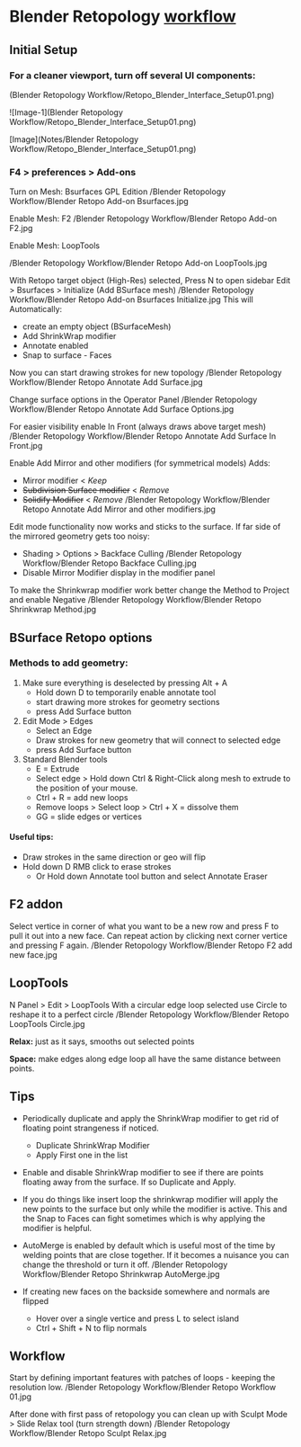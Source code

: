 # Blender Retopology [workflow](https://www.youtube.com/watch?v=X2GNyEUvpD4)
## Initial Setup
### For a cleaner viewport, turn off several UI components:
(Blender Retopology Workflow/Retopo_Blender_Interface_Setup01.png)

![Image-1](Blender Retopology Workflow/Retopo_Blender_Interface_Setup01.png)



[Image](Notes/Blender Retopology Workflow/Retopo_Blender_Interface_Setup01.png)

### F4 > preferences > Add-ons
Turn on Mesh: Bsurfaces GPL Edition
/Blender Retopology Workflow/Blender Retopo Add-on Bsurfaces.jpg

Enable Mesh: F2
/Blender Retopology Workflow/Blender Retopo Add-on F2.jpg

Enable Mesh: LoopTools

/Blender Retopology Workflow/Blender Retopo Add-on LoopTools.jpg

With Retopo target object (High-Res) selected, Press N to open sidebar Edit > Bsurfaces > Initialize (Add BSurface mesh)
/Blender Retopology Workflow/Blender Retopo Add-on Bsurfaces Initialize.jpg
This will Automatically:
* create an empty object (BSurfaceMesh)
* Add ShrinkWrap modifier
* Annotate enabled
* Snap to surface - Faces

Now you can start drawing strokes for new topology
/Blender Retopology Workflow/Blender Retopo Annotate Add Surface.jpg

Change surface options in the Operator Panel
/Blender Retopology Workflow/Blender Retopo Annotate Add Surface Options.jpg

For easier visibility enable In Front (always draws above target mesh)
/Blender Retopology Workflow/Blender Retopo Annotate Add Surface In Front.jpg

Enable Add Mirror and other modifiers (for symmetrical models) Adds:
* Mirror modifier < *Keep*
* ~~Subdivision Surface modifier~~ < *Remove*
* ~~Solidify Modifier~~ < *Remove*
/Blender Retopology Workflow/Blender Retopo Annotate Add Mirror and other modifiers.jpg

Edit mode functionality now works and sticks to the surface.
If far side of the mirrored geometry gets too noisy:
* Shading > Options > Backface Culling
/Blender Retopology Workflow/Blender Retopo Backface Culling.jpg
* Disable Mirror Modifier display in the modifier panel

To make the Shrinkwrap modifier work better change the Method to Project and enable Negative
/Blender Retopology Workflow/Blender Retopo Shrinkwrap Method.jpg

## BSurface Retopo options
### Methods to add geometry:
1. Make sure everything is deselected by pressing Alt + A
	* Hold down D to temporarily enable annotate tool
	* start drawing more strokes for geometry sections 
	* press Add Surface button
2. Edit Mode > Edges
	* Select an Edge
	* Draw strokes for new geometry that will connect to selected edge
	* press Add Surface button
3. Standard Blender tools
	* E = Extrude
	* Select edge > Hold down Ctrl & Right-Click along mesh to extrude to the position of your mouse.	
	* Ctrl + R = add new loops
	* Remove loops > Select loop > Ctrl + X = dissolve them
	* GG = slide edges or vertices

#### Useful tips:
* Draw strokes in the same direction or geo will flip
* Hold down D RMB click to erase strokes
	* Or Hold down Annotate tool button and select Annotate Eraser

## F2 addon
Select vertice in corner of what you want to be a new row and press F to pull it out into a new face. Can repeat action by clicking next corner vertice and pressing F again.
/Blender Retopology Workflow/Blender Retopo F2 add new face.jpg

## LoopTools
N Panel > Edit > LoopTools
With a circular edge loop selected use Circle to reshape it to a perfect circle
/Blender Retopology Workflow/Blender Retopo LoopTools Circle.jpg

**Relax:** just as it says, smooths out selected points

**Space:** make edges along edge loop all have the same distance between points.

## Tips
* Periodically duplicate and apply the ShrinkWrap modifier to get rid of floating point strangeness if noticed.
	* Duplicate ShrinkWrap Modifier
	* Apply First one in the list

* Enable and disable ShrinkWrap modifier to see if there are points floating away from the surface. If so Duplicate and Apply.

* If you do things like insert loop the shrinkwrap modifier will apply the new points to the surface but only while the modifier is active. This and the Snap to Faces can fight sometimes which is why applying the modifier is helpful.

* AutoMerge is enabled by default which is useful most of the time by welding points that are close together. If it becomes a nuisance you can change the threshold or turn it off. 
/Blender Retopology Workflow/Blender Retopo Shrinkwrap AutoMerge.jpg

* If creating new faces on the backside somewhere and normals are flipped
	* Hover over a single vertice and press L to select island
	* Ctrl + Shift + N to flip normals
## Workflow
Start by defining important features with patches of loops - keeping the resolution low.
/Blender Retopology Workflow/Blender Retopo Workflow 01.jpg

After done with first pass of retopology you can clean up with Sculpt Mode > Slide Relax tool (turn strength down)
/Blender Retopology Workflow/Blender Retopo Sculpt Relax.jpg













